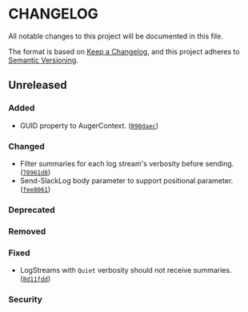 # CHANGELOG

All notable changes to this project will be documented in this file.

The format is based on [Keep a Changelog](https://keepachangelog.com/en/1.1.0/),
and this project adheres to [Semantic Versioning](https://semver.org/spec/v2.0.0.html).

## Unreleased

### Added

- GUID property to AugerContext. ([`090daec`](https://github.com/terminalPoltergeist/Auger/commit/090daec4f27a895ac823a1daeead78173a283c06))

### Changed

- Filter summaries for each log stream's verbosity before sending. ([`78961d8`](https://github.com/terminalPoltergeist/Auger/commit/78961d8820c3ea6c4079d5ed1e0b2384595ad3b8))
- Send-SlackLog body parameter to support positional parameter. ([`fee8061`](https://github.com/terminalPoltergeist/Auger/commit/fee806130dd787d795e60d1a636c0e47b330d8b6))

### Deprecated

### Removed

### Fixed

- LogStreams with `Quiet` verbosity should not receive summaries. ([`8d11fdd`](https://github.com/terminalPoltergeist/Auger/commit/8d11fdd1caf3ef18b9bac92d58fdf6ad7c544753))

### Security
